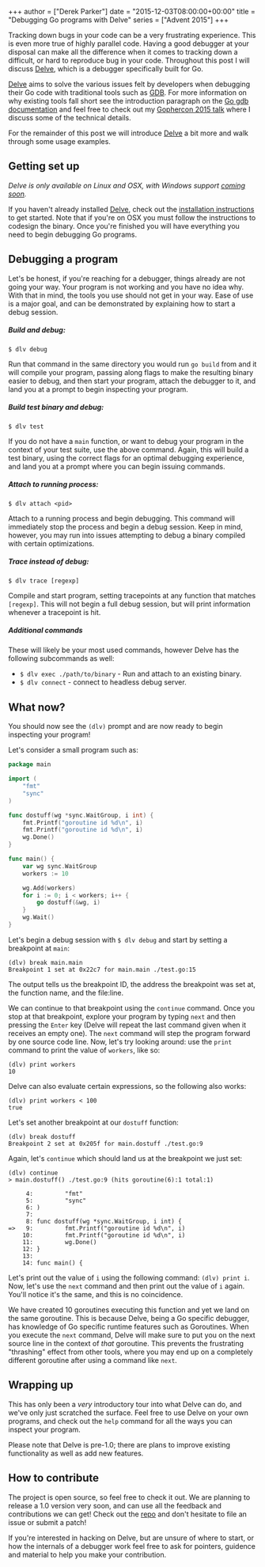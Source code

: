 +++
author = ["Derek Parker"]
date = "2015-12-03T08:00:00+00:00"
title = "Debugging Go programs with Delve"
series = ["Advent 2015"]
+++

Tracking down bugs in your code can be a very frustrating experience. This is even more true of highly parallel code. Having a good debugger at your disposal can make all the difference when it comes to tracking down a difficult, or hard to reproduce bug in your code. Throughout this post I will discuss [Delve](https://www.github.com/derekparker/delve), which is a debugger specifically built for Go.

[Delve](https://www.github.com/derekparker/delve) aims to solve the various issues felt by developers when debugging their Go code with traditional tools such as [GDB](https://www.gnu.org/software/gdb/). For more information on why existing tools fall short see the introduction paragraph on the [Go gdb documentation](https://golang.org/doc/gdb) and feel free to check out my [Gophercon 2015 talk](htt://www.youtube.com/watch?v=InG72scKPd4) where I discuss some of the technical details.

For the remainder of this post we will introduce [Delve](https://www.github.com/derekparker/delve) a bit more and walk through some usage examples.

## Getting set up

*Delve is only available on Linux and OSX, with Windows support [coming soon](https://github.com/derekparker/delve/pull/276).*

If you haven't already installed [Delve](https://www.github.com/derekparker/delve), check out the [installation instructions](https://github.com/derekparker/delve/wiki/Building) to get started. Note that if you're on OSX you must follow the instructions to codesign the binary. Once you're finished you will have everything you need to begin debugging Go programs.

## Debugging a program

Let's be honest, if you're reaching for a debugger, things already are not going your way. Your program is not working and you have no idea why. With that in mind, the tools you use should not get in your way. Ease of use is a major goal, and can be demonstrated by explaining how to start a debug session.

##### Build and debug:

	$ dlv debug

Run that command in the same directory you would run `go build` from and it will compile your program, passing along flags to make the resulting binary easier to debug, and then start your program, attach the debugger to it, and land you at a prompt to begin inspecting your program.

##### Build test binary and debug:

	$ dlv test

If you do not have a `main` function, or want to debug your program in the context of your test suite, use the above command. Again, this will build a test binary, using the correct flags for an optimal debugging experience, and land you at a prompt where you can begin issuing commands.

##### Attach to running process:

	$ dlv attach <pid>

Attach to a running process and begin debugging. This command will immediately stop the process and begin a debug session. Keep in mind, however, you may run into issues attempting to debug a binary compiled with certain optimizations.

##### Trace instead of debug:

	$ dlv trace [regexp]

Compile and start program, setting tracepoints at any function that matches `[regexp]`. This will not begin a full debug session, but will print information whenever a tracepoint is hit.

##### Additional commands

These will likely be your most used commands, however Delve has the following subcommands as well:

* `$ dlv exec ./path/to/binary` - Run and attach to an existing binary.
* `$ dlv connect` - connect to headless debug server.

## What now?

You should now see the `(dlv)` prompt and are now ready to begin inspecting your program!

Let's consider a small program such as:

```go
package main

import (
	"fmt"
	"sync"
)

func dostuff(wg *sync.WaitGroup, i int) {
	fmt.Printf("goroutine id %d\n", i)
	fmt.Printf("goroutine id %d\n", i)
	wg.Done()
}

func main() {
	var wg sync.WaitGroup
	workers := 10

	wg.Add(workers)
	for i := 0; i < workers; i++ {
		go dostuff(&wg, i)
	}
	wg.Wait()
}
```

Let's begin a debug session with `$ dlv debug` and start by setting a breakpoint at `main`:

```
(dlv) break main.main
Breakpoint 1 set at 0x22c7 for main.main ./test.go:15
```

The output tells us the breakpoint ID, the address the breakpoint was set at, the function name, and the file:line.

We can continue to that breakpoint using the `continue` command. Once you stop at that breakpoint, explore your program by typing `next` and then pressing the `Enter` key (Delve will repeat the last command given when it receives an empty one). The `next` command will step the program forward by one source code line. Now, let's try looking around: use the `print` command to print the value of `workers`, like so:

```
(dlv) print workers
10
```

Delve can also evaluate certain expressions, so the following also works:

```
(dlv) print workers < 100
true
```

Let's set another breakpoint at our `dostuff` function:

```
(dlv) break dostuff
Breakpoint 2 set at 0x205f for main.dostuff ./test.go:9
```

Again, let's `continue` which should land us at the breakpoint we just set:

```
(dlv) continue
> main.dostuff() ./test.go:9 (hits goroutine(6):1 total:1)

     4:         "fmt"
     5:         "sync"
     6: )
     7:
     8: func dostuff(wg *sync.WaitGroup, i int) {
=>   9:         fmt.Printf("goroutine id %d\n", i)
    10:         fmt.Printf("goroutine id %d\n", i)
    11:         wg.Done()
    12: }
    13:
    14: func main() {
```

Let's print out the value of `i` using the following command: `(dlv) print i`. Now, let's use the `next` command and then print out the value of `i` again. You'll notice it's the same, and this is no coincidence.

We have created 10 goroutines executing this function and yet we land on the same goroutine. This is because Delve, being a Go specific debugger, has knowledge of Go specific runtime features such as Goroutines. When you execute the `next` command, Delve will make sure to put you on the next source line in the context of _that_ goroutine. This prevents the frustrating "thrashing" effect from other tools, where you may end up on a completely different goroutine after using a command like `next`.

## Wrapping up

This has only been a _very_ introductory tour into what Delve can do, and we've only just scratched the surface. Feel free to use Delve on your own programs, and check out the `help` command for all the ways you can inspect your program.

Please note that Delve is pre-1.0; there are plans to improve existing functionality as well as add new features. 

## How to contribute

The project is open source, so feel free to check it out. We are planning to release a 1.0 version very soon, and can use all the feedback and contributions we can get! Check out the [repo](https://github.com/derekparker/delve)  and don't hesitate to file an issue or submit a patch!

If you're interested in hacking on Delve, but are unsure of where to start, or how the internals of a debugger work feel free to ask for pointers, guidence and material to help you make your contribution.

